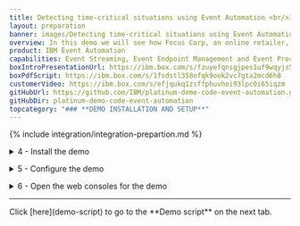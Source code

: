 ```yaml
---
title: Detecting time-critical situations using Event Automation <br/>300-level live demo
layout: preparation
banner: images/Detecting time-critical situations using Event Automation banner 300 Prep 12-13-23.jpg
overview: In this demo we will see how Focus Corp, an online retailer, uses Event Automation to capitalize on time-sensitive revenue opportunities.
product: IBM Event Automation
capabilities: Event Streaming, Event Endpoint Management and Event Processing 
boxIntroPresentationUrl: https://ibm.box.com/s/fzuyefqnsgjpes1uf9wqyjs5jbf5mdy7
boxPdfScript: https://ibm.box.com/s/1fsdstl358nfqk9ook2vc7gta2mcd6h8
customerVideo: https://ibm.box.com/s/efjqukq1zsffphuvhoi93lpc0i65iqzm
gitHubUrl: https://github.com/IBM/platinum-demo-code-event-automation.git
gitHubDir: platinum-demo-code-event-automation
topcategory: "### **DEMO INSTALLATION AND SETUP**"
---
```


{% include integration/integration-prepartion.md %}

<span id="installDemo"></span>

<details markdown="1">

<summary>4 - Install the demo</summary>

1. To deploy the demo run:

   ```./deployWithConnector.sh```

   This will automatically deploy the resources into the CP4I namespace.


2. The deployment will take approximately 20-45 minutes to install. Wait for the deployment to complete. The URL and credentials will be shown once the installation is complete. 

   <img src="images/prep-401.png" width="800" />

   If you need to recall this information please use the getURL.sh command: 

   ```getURL.sh```

   <img src="images/prep-402.png" width="800" />


**[Go to top](#top)**

<br/><br/>

</details>

<span id="configureDemo"></span>

<details markdown="1">

<summary>5 - Configure the demo</summary>

The installation of the demo has not imported the event streams into the Event Management console. This must be completed manually. 

1. Open the Event Management console using the URL outputted in the previous step. Click on the **topic** (1) icon and select the **Add topic** (2) button.      
   <img src="../300-integration-using-event-automation-to-create-kafka-streams-from-ibm-mq/images/1-6-ViewTopics.png" width="800" /> 

2. Click **Add new cluster**.        
   <img src="../300-integration-using-event-automation-to-create-kafka-streams-from-ibm-mq/images/1-6-AddClusterWizard.png" width="800" /> 

3. Specify **IBM Event Streams** (1) for the cluster name and click **Next** (2).      
   <img src="../300-integration-using-event-automation-to-create-kafka-streams-from-ibm-mq/images/1-6-ClusterName.png" width="800" /> 

4. Specify **ademo-es-kafka-bootstrap.cp4i.svc:9095** (1) for the servers field and click **Next** (2).     
   <img src="../300-integration-using-event-automation-to-create-kafka-streams-from-ibm-mq/images/1-6-ClusterAddress.png" width="800" /> 

5. Check the **Accept all certificates** (1) box and click **Next** (2).      
   <img src="../300-integration-using-event-automation-to-create-kafka-streams-from-ibm-mq/images/1-6-ClusterCert.png" width="800" /> 

6. Specify **es-admin** (1) for the username, use the value outputted in the preparation section for the password (2), and click **Add cluster** (3).       
   <img src="../300-integration-using-event-automation-to-create-kafka-streams-from-ibm-mq/images/1-6-ClusterCredentials.png" width="800" /> 

7. Select **IBM Event Streams** (1) and click **Next** (2).      
   <img src="../300-integration-using-event-automation-to-create-kafka-streams-from-ibm-mq/images/1-6-ClusterSelection.png" width="800" /> 

8. Check **CUSTOMERS** (1) and **ORDERS** (2), and click **Add topic** (2).        
   <img src="../300-integration-using-event-automation-to-create-kafka-streams-from-ibm-mq/images/1-6-SelectTopics.png" width="800" /> 

9. Click on the **CUSTOMERS** (1) topic.       
   <img src="../300-integration-using-event-automation-to-create-kafka-streams-from-ibm-mq/images/1-7-SelectCustomerTopic.png" width="800" /> 

10. Click on the **Edit information** (1) button.       
    <img src="../300-integration-using-event-automation-to-create-kafka-streams-from-ibm-mq/images/1-7-EditCustomer.png" width="800" /> 

11. Enter **Events generated by the customer management system. A new event is created for each new user registration.** (1) as the description.           
    <img src="../300-integration-using-event-automation-to-create-kafka-streams-from-ibm-mq/images/1-7-CustomerDescription.png" width="800" />

12. Scroll down and enter **customer** (1) as a tag and **customerservice@focus.corp** (2) as the contact email.          
    <img src="../300-integration-using-event-automation-to-create-kafka-streams-from-ibm-mq/images/1-7-CustomerContact.png" width="800" /> 

13. Select the **Event information** tab, scroll down to the sample message text box (2) and copy the content from below, and click **Save** (3).         
    <inline-code code="{<br/>&nbsp;&nbsp;&quot;customerid&quot;: &quot;acb3eb65-98a1-45c2-84d4-f5df157862b4&quot;,<br/>&nbsp;&nbsp;&quot;customername&quot;: &quot;Emilio Quitzon&quot;,<br/>&nbsp;&nbsp;&quot;registered&quot;: &quot;2023-10-24 19:20:35.638&quot;<br/>}"></inline-code>       
    <img src="../300-integration-using-event-automation-to-create-kafka-streams-from-ibm-mq/images/1-7-SampleCustomer.png" width="800" /> 

14. Select the **Options** (1) tab and click on the **Create Option +** (2) button.     
    <img src="../300-integration-using-event-automation-to-create-kafka-streams-from-ibm-mq/images/1-7-OptionsCustomer.png" width="800" />

15. Enter **Customer Access** (1) as the option name, **CUSTOMERS** (2) as the alias, **Self-service access to customer event stream** (3) as the description and click **Next** (4).       
    <img src="../300-integration-using-event-automation-to-create-kafka-streams-from-ibm-mq/images/1-7-OptionsCreateCustomer.png" width="800" /> 

16. Click **Next**.     
    <img src="../300-integration-using-event-automation-to-create-kafka-streams-from-ibm-mq/images/1-7-OptionsCreateControlsCustomer.png" width="800" />

17. Click **Publish**.       
    <img src="../300-integration-using-event-automation-to-create-kafka-streams-from-ibm-mq/images/1-7-PublishCustomer.png" width="800" />

18. Check the **production** (1) checkbox and click **Save** (2).       
    <img src="../300-integration-using-event-automation-to-create-kafka-streams-from-ibm-mq/images/1-7-OptionsSaveCustomer.png" width="800" />

19. Select the **topics** (1) icon and click on the **ORDERS** (2) topic.            
    <img src="../300-integration-using-event-automation-to-create-kafka-streams-from-ibm-mq/images/1-7-SelectOrderTopic.png" width="800" /> 

20. Click on the **Edit information** (1) button.           
    <img src="../300-integration-using-event-automation-to-create-kafka-streams-from-ibm-mq/images/1-7-EditOrder.png" width="800" /> 
    
21. Enter **Events from the Focus Corp order management system. An event will be emitted for every new order that is made.** (1) as the description.           
    <img src="../300-integration-using-event-automation-to-create-kafka-streams-from-ibm-mq/images/1-7-OrderDescription.png" width="800" /> 

22. Scroll down and enter **order** (1) as a tag and **orders@focus.corp** (2) as the contact email.         
    <img src="../300-integration-using-event-automation-to-create-kafka-streams-from-ibm-mq/images/1-7-OrderContact.png" width="800" /> 

23. Select the **Event information** tab, scroll down to the sample message text box (2) and copy the content from below, and click **Save** (3).        
    <inline-code code="{<br/>&nbsp;&nbsp;&quot;quantity&quot;: 9,<br/>&nbsp;&nbsp;&quot;price&quot;: 197.09,<br/>&nbsp;&nbsp;&quot;customerid&quot;: &quot;a7d1586b-ced1-462f-9e44-14e9e5013540&quot;,<br/>&nbsp;&nbsp;&quot;description&quot;: &quot;Composite Oversize 28in Tennis Racket&quot;,<br/>&nbsp;&nbsp;&quot;id&quot;: &quot;1eba7af9-b748-4754-b750-3459e589dccf&quot;,<br/>&nbsp;&nbsp;&quot;region&quot;: &quot;EMEA&quot;,<br/>&nbsp;&nbsp;&quot;ordertime&quot;: &quot;2023-10-24 19:26:04.839&quot;,<br/>&nbsp;&nbsp;&quot;customer&quot;: &quot;Reed McKenzie DDS&quot;<br/>}"></inline-code>     
    <img src="../300-integration-using-event-automation-to-create-kafka-streams-from-ibm-mq/images/1-7-SampleOrder.png" width="800" /> 

24. Select the **Options** (1) tab and click on the **Create Option +** (2) button.        
    <img src="../300-integration-using-event-automation-to-create-kafka-streams-from-ibm-mq/images/1-7-OptionsOrder.png" width="800" />

25. Enter **Order Access** (1) as the option name, **ORDERS** (2) as the alias, **Self-service access to orders event stream** (3) as the description and click **Next** (4).         
    <img src="../300-integration-using-event-automation-to-create-kafka-streams-from-ibm-mq/images/1-7-OptionsCreateOrders.png" width="800" />

26. Click **Next**.        
    <img src="../300-integration-using-event-automation-to-create-kafka-streams-from-ibm-mq/images/1-7-OptionsCreateControlsOrder.png" width="800" /> 
    
27. Click **Publish**.        
    <img src="../300-integration-using-event-automation-to-create-kafka-streams-from-ibm-mq/images/1-7-PublishOrder.png" width="800" />

28. Check the **production** (1) checkbox and click **Save** (2).      
    <img src="../300-integration-using-event-automation-to-create-kafka-streams-from-ibm-mq/images/1-7-OptionsSaveOrder.png" width="800" />

**[Go to top](#top)**

<br/><br/>

</details>

<span id="openConsoles"></span>

<details markdown="1">

<summary>6 - Open the web consoles for the demo</summary>

1. In preparation for running the demo open the Event Streams, Event Endpoint Management and Event Processing consoles using the supplied credentials. We have also created a scratch pad that you may find useful while running the demo. It contains space for all the username and passwords outputted above, and the text that you need to copy and paste within the demo. You can find this file [here](../300-integration-event-automation-common/scratch-pad).
<br/>

Your have completed the demo setup.

<br/>

**[Go to top](#top)**

<br/><br/>

</details>
<hr/>
Click [here](demo-script) to go to the **Demo script** on the next tab.
